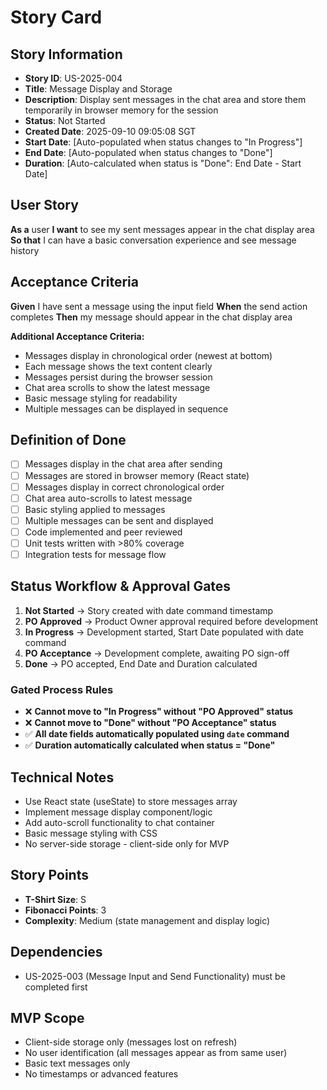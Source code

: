 # Story Card

## Story Information
- **Story ID**: US-2025-004
- **Title**: Message Display and Storage
- **Description**: Display sent messages in the chat area and store them temporarily in browser memory for the session
- **Status**: Not Started
- **Created Date**: 2025-09-10 09:05:08 SGT
- **Start Date**: [Auto-populated when status changes to "In Progress"]
- **End Date**: [Auto-populated when status changes to "Done"]
- **Duration**: [Auto-calculated when status is "Done": End Date - Start Date]

## User Story
**As a** user
**I want** to see my sent messages appear in the chat display area
**So that** I can have a basic conversation experience and see message history

## Acceptance Criteria
**Given** I have sent a message using the input field
**When** the send action completes
**Then** my message should appear in the chat display area

**Additional Acceptance Criteria:**
- Messages display in chronological order (newest at bottom)
- Each message shows the text content clearly
- Messages persist during the browser session
- Chat area scrolls to show the latest message
- Basic message styling for readability
- Multiple messages can be displayed in sequence

## Definition of Done
- [ ] Messages display in the chat area after sending
- [ ] Messages are stored in browser memory (React state)
- [ ] Messages display in correct chronological order
- [ ] Chat area auto-scrolls to latest message
- [ ] Basic styling applied to messages
- [ ] Multiple messages can be sent and displayed
- [ ] Code implemented and peer reviewed
- [ ] Unit tests written with >80% coverage
- [ ] Integration tests for message flow

## Status Workflow & Approval Gates
1. **Not Started** → Story created with date command timestamp
2. **PO Approved** → Product Owner approval required before development
3. **In Progress** → Development started, Start Date populated with date command
4. **PO Acceptance** → Development complete, awaiting PO sign-off
5. **Done** → PO accepted, End Date and Duration calculated

### Gated Process Rules
- ❌ **Cannot move to "In Progress" without "PO Approved" status**
- ❌ **Cannot move to "Done" without "PO Acceptance" status**
- ✅ **All date fields automatically populated using `date` command**
- ✅ **Duration automatically calculated when status = "Done"**

## Technical Notes
- Use React state (useState) to store messages array
- Implement message display component/logic
- Add auto-scroll functionality to chat container
- Basic message styling with CSS
- No server-side storage - client-side only for MVP

## Story Points
- **T-Shirt Size**: S
- **Fibonacci Points**: 3
- **Complexity**: Medium (state management and display logic)

## Dependencies
- US-2025-003 (Message Input and Send Functionality) must be completed first

## MVP Scope
- Client-side storage only (messages lost on refresh)
- No user identification (all messages appear as from same user)
- Basic text messages only
- No timestamps or advanced features
